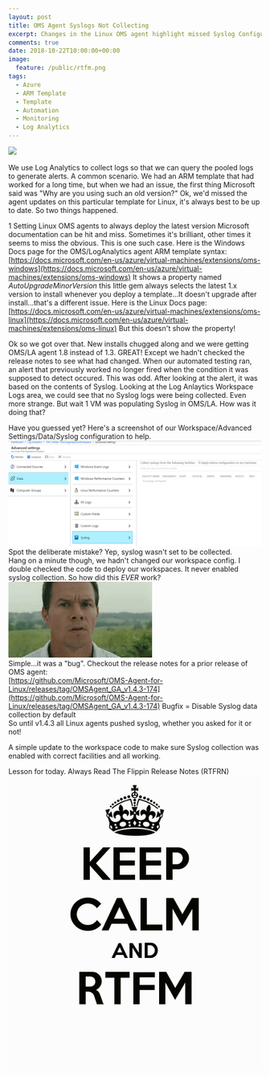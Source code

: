 ```yaml
---
layout: post
title: OMS Agent Syslogs Not Collecting
excerpt: Changes in the Linux OMS agent highlight missed Syslog Configuration (RTFM or RTFRN)
comments: true
date: 2018-10-22T10:00:00+00:00
image:
  feature: /public/rtfm.png
tags: 
  - Azure
  - ARM Template
  - Template
  - Automation
  - Monitoring
  - Log Analytics
---
```


<img style="float: top;" src="https://msdnshared.blob.core.windows.net/media/2016/11/OMS-Log-Analytics-e1479220299227.png">

We use Log Analytics to collect logs so that we can query the pooled logs to generate alerts.  A common scenario. 
We had an ARM template that had worked for a long time, but when we had an issue, the first thing Microsoft said was "Why are you using such an old version?"
Ok, we'd missed the agent updates on this particular template for Linux, it's always best to be up to date.  So two things happened.

1 Setting Linux OMS agents to always deploy the latest version
Microsoft documentation can be hit and miss.  Sometimes it's brilliant, other times it seems to miss the obvious.  This is one such case.
Here is the Windows Docs page for the OMS/LogAnalytics agent ARM template syntax:  
[https://docs.microsoft.com/en-us/azure/virtual-machines/extensions/oms-windows](https://docs.microsoft.com/en-us/azure/virtual-machines/extensions/oms-windows)
It shows a property named *AutoUpgradeMinorVersion* this little gem always selects the latest 1.x version to install whenever you deploy a template...It doesn't upgrade after install...that's a different issue.
Here is the Linux Docs page:  
[https://docs.microsoft.com/en-us/azure/virtual-machines/extensions/oms-linux](https://docs.microsoft.com/en-us/azure/virtual-machines/extensions/oms-linux)
But this doesn't show the property!
  
Ok so we got over that.  New installs chugged along and we were getting OMS/LA agent 1.8 instead of 1.3.  GREAT!
Except we hadn't checked the release notes to see what had changed.
When our automated testing ran, an alert that previously worked no longer fired when the condition it was supposed to detect occured.
This was odd. After looking at the alert, it was based on the contents of Syslog.  Looking at  the Log Anlaytics Workspace Logs area, we could see that no Syslog logs were being collected. Even more strange. But wait 1 VM was populating Syslog in OMS/LA.  How was it doing that?

Have you guessed yet?
Here's a screenshot of our Workspace/Advanced Settings/Data/Syslog configuration to help. <img src="/public/emptylawsyslog.png">
Spot the deliberate mistake? Yep, syslog wasn't set to be collected.  
Hang on a minute though, we hadn't changed our workspace config. I double checked the code to deploy our workspaces.  It never enabled syslog collection.  So how did this *EVER* work?  
<img style="float:top;" src="/public/confused.gif">  
Simple...it was a "bug".
Checkout the release notes for a prior release of OMS agent:  
[https://github.com/Microsoft/OMS-Agent-for-Linux/releases/tag/OMSAgent_GA_v1.4.3-174](https://github.com/Microsoft/OMS-Agent-for-Linux/releases/tag/OMSAgent_GA_v1.4.3-174)
Bugfix = Disable Syslog data collection by default  
So until v1.4.3 all Linux agents pushed syslog, whether you asked for it or not!  
    
A simple update to the workspace code to make sure Syslog collection was enabled with correct facilities and all working.

Lesson for today.  Always Read The Flippin Release Notes (RTFRN)
<img src="/public/rtfm.png">
